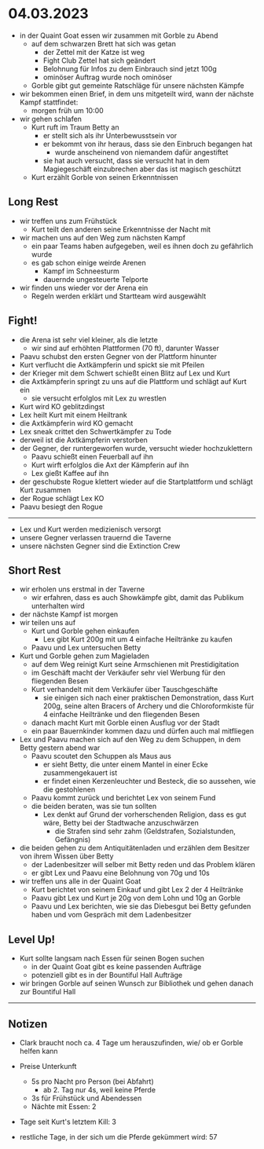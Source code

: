# 04.03.2023
- in der Quaint Goat essen wir zusammen mit Gorble zu Abend
	- auf dem schwarzen Brett hat sich was getan
		- der Zettel mit der Katze ist weg
		- Fight Club Zettel hat sich geändert
		- Belohnung für Infos zu dem Einbrauch sind jetzt 100g
		- ominöser Auftrag wurde noch ominöser
	- Gorble gibt gut gemeinte Ratschläge für unsere nächsten Kämpfe
- wir bekommen einen Brief, in dem uns mitgeteilt wird, wann der nächste Kampf stattfindet:
	- morgen früh um 10:00
- wir gehen schlafen
	- Kurt ruft im Traum Betty an
		- er stellt sich als ihr Unterbewusstsein vor
		- er bekommt von ihr heraus, dass sie den Einbruch begangen hat
			- wurde anscheinend von niemandem dafür angestiftet
		- sie hat auch versucht, dass sie versucht hat in dem Magiegeschäft einzubrechen aber das ist magisch geschützt
	- Kurt erzählt Gorble von seinen Erkenntnissen

## Long Rest
- wir treffen uns zum Frühstück
	- Kurt teilt den anderen seine Erkenntnisse der Nacht mit
- wir machen uns auf den Weg zum nächsten Kampf
	- ein paar Teams haben aufgegeben, weil es ihnen doch zu gefährlich wurde
	- es gab schon einige weirde Arenen
		- Kampf im Schneesturm
		- dauernde ungesteuerte Telporte
- wir finden uns wieder vor der Arena ein
	- Regeln werden erklärt und Startteam wird ausgewählt

## Fight!
- die Arena ist sehr viel kleiner, als die letzte
	- wir sind auf erhöhten Plattformen (70 ft), darunter Wasser
- Paavu schubst den ersten Gegner von der Plattform hinunter
- Kurt verflucht die Axtkämpferin und spickt sie mit Pfeilen
- der Krieger mit dem Schwert schießt einen Blitz auf Lex und Kurt
- die Axtkämpferin springt zu uns auf die Plattform und schlägt auf Kurt ein
	- sie versucht erfolglos mit Lex zu wrestlen
- Kurt wird KO geblitzdingst
- Lex heilt Kurt mit einem Heiltrank
- die Axtkämpferin wird KO gemacht
- Lex sneak crittet den Schwertkämpfer zu Tode
- derweil ist die Axtkämpferin verstorben
- der Gegner, der runtergeworfen wurde, versucht wieder hochzuklettern
	- Paavu schießt einen Feuerball auf ihn
	- Kurt wirft erfolglos die Axt der Kämpferin auf ihn
	- Lex gießt Kaffee auf ihn
- der geschubste Rogue klettert wieder auf die Startplattform und schlägt Kurt zusammen
- der Rogue schlägt Lex KO
- Paavu besiegt den Rogue

---

- Lex und Kurt werden medizienisch versorgt
- unsere Gegner verlassen trauernd die Taverne
- unsere nächsten Gegner sind die Extinction Crew

## Short Rest
- wir erholen uns erstmal in der Taverne
	- wir erfahren, dass es auch Showkämpfe gibt, damit das Publikum unterhalten wird
- der nächste Kampf ist morgen
- wir teilen uns auf
	- Kurt und Gorble gehen einkaufen
		- Lex gibt Kurt 200g mit um 4 einfache Heiltränke zu kaufen
	- Paavu und Lex untersuchen Betty
- Kurt und Gorble gehen zum Magieladen
	- auf dem Weg reinigt Kurt seine Armschienen mit Prestidigitation
	- im Geschäft macht der Verkäufer sehr viel Werbung für den fliegenden Besen
	- Kurt verhandelt mit dem Verkäufer über Tauschgeschäfte
		- sie einigen sich nach einer praktischen Demonstration, dass Kurt 200g, seine alten Bracers of Archery und die Chloroformkiste für 4 einfache Heiltränke und den fliegenden Besen
	- danach macht Kurt mit Gorble einen Ausflug vor der Stadt
	- ein paar Bauernkinder kommen dazu und dürfen auch mal mitfliegen
- Lex und Paavu machen sich auf den Weg zu dem Schuppen, in dem Betty gestern abend war
	- Paavu scoutet den Schuppen als Maus aus
		- er sieht Betty, die unter einem Mantel in einer Ecke zusammengekauert ist
		- er findet einen Kerzenleuchter und Besteck, die so aussehen, wie die gestohlenen
	- Paavu kommt zurück und berichtet Lex von seinem Fund
	- die beiden beraten, was sie tun sollten
		- Lex denkt auf Grund der vorherschenden Religion, dass es gut wäre, Betty bei der Stadtwache anzuschwärzen
			- die Strafen sind sehr zahm (Geldstrafen, Sozialstunden, Gefängnis)
- die beiden gehen zu dem Antiquitätenladen und erzählen dem Besitzer von ihrem Wissen über Betty
	- der Ladenbesitzer will selber mit Betty reden und das Problem klären
	- er gibt Lex und Paavu eine Belohnung von 70g und 10s
- wir treffen uns alle in der Quaint Goat
	- Kurt berichtet von seinem Einkauf und gibt Lex 2 der 4 Heiltränke
	- Paavu gibt Lex und Kurt je 20g von dem Lohn und 10g an Gorble
	- Paavu und Lex berichten, wie sie das Diebesgut bei Betty gefunden haben und vom Gespräch mit dem Ladenbesitzer

## Level Up!
- Kurt sollte langsam nach Essen für seinen Bogen suchen
	- in der Quaint Goat gibt es keine passenden Aufträge
	- potenziell gibt es in der Bountiful Hall Aufträge
- wir bringen Gorble auf seinen Wunsch zur Bibliothek und gehen danach zur Bountiful Hall

---
## Notizen
- Clark braucht noch ca. 4 Tage um herauszufinden, wie/ ob er Gorble helfen kann

- Preise Unterkunft
	- 5s pro Nacht pro Person (bei Abfahrt)
		- ab 2. Tag nur 4s, weil keine Pferde
	- 3s für Frühstück und Abendessen
	- Nächte mit Essen: 2

- Tage seit Kurt's letztem Kill: 3
- restliche Tage, in der sich um die Pferde gekümmert wird: 57